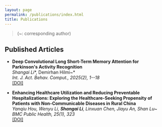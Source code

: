 ```yaml
---
layout: page
permalink: /publications/index.html
title: Publications
---
```


> (~: corresponding author)

## Published Articles

- **Deep Convolutional Long Short-Term Memory Attention for Parkinson's Activity Recognition** <br>
  *Shangai Li**, Demirhan Hilmi~* <br>
  *Int. J. Act. Behav. Comput., 2025(2), 1--18* <br>
  <a href="https://doi.org/10.60401/ijabc.112" target="_blank">[DOI]</a>

- **Enhancing Healthcare Utilization and Reducing Preventable Hospitalizations: Exploring the Healthcare-Seeking Propensity of Patients with Non-Communicable Diseases in Rural China** <br>
  *Yanqiu Hou, Wenyu Li, **Shangai Li**, Linxuan Chen, Jiayu An, Shan Lu~* <br>
  *BMC Public Health, 25(1), 323* <br>
  <a href="https://doi.org/10.1186/s12889-025-21542-9" target="_blank">[DOI]</a>
